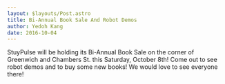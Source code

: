 ```yaml
---
layout: $layouts/Post.astro
title: Bi-Annual Book Sale And Robot Demos
author: Yedoh Kang
date: 2016-10-04
---
```


StuyPulse will be holding its Bi-Annual Book Sale on the corner of Greenwich and Chambers St. this Saturday, October 8th! Come out to see robot demos and to buy some new books! We would love to see everyone there!
